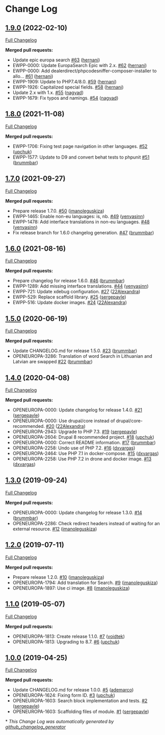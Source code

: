 # Change Log

## [1.9.0](https://github.com/openeuropa/oe_search/tree/1.9.0) (2022-02-10)
[Full Changelog](https://github.com/openeuropa/oe_search/compare/1.8.0...1.9.0)

**Merged pull requests:**

- Update epic europa search [\#63](https://github.com/openeuropa/oe_search/pull/63) ([hernani](https://github.com/hernani))
- EWPP-0000: Update EuropaSearch Epic with 2.x. [\#62](https://github.com/openeuropa/oe_search/pull/62) ([hernani](https://github.com/hernani))
- EWPP-0000: Add dealerdirect/phpcodesniffer-composer-installer to allo… [\#61](https://github.com/openeuropa/oe_search/pull/61) ([hernani](https://github.com/hernani))
- EWPP-1909: Update to PHP7.4/8.0. [\#59](https://github.com/openeuropa/oe_search/pull/59) ([hernani](https://github.com/hernani))
- EWPP-1926: Capitalized special fields. [\#58](https://github.com/openeuropa/oe_search/pull/58) ([hernani](https://github.com/hernani))
- Update 2.x with 1.x. [\#55](https://github.com/openeuropa/oe_search/pull/55) ([nagyad](https://github.com/nagyad))
- EWPP-1679: Fix typos and namings. [\#54](https://github.com/openeuropa/oe_search/pull/54) ([nagyad](https://github.com/nagyad))

## [1.8.0](https://github.com/openeuropa/oe_search/tree/1.8.0) (2021-11-08)

[Full Changelog](https://github.com/openeuropa/oe_search/compare/1.7.0...1.8.0)

**Merged pull requests:**

- EWPP-1706: Fixing test page navigation in other languages. [\#52](https://github.com/openeuropa/oe_search/pull/52) ([upchuk](https://github.com/upchuk))
- EWPP-1577: Update to D9 and convert behat tests to phpunit [\#51](https://github.com/openeuropa/oe_search/pull/51) ([brummbar](https://github.com/brummbar))

## [1.7.0](https://github.com/openeuropa/oe_search/tree/1.7.0) (2021-09-27)

[Full Changelog](https://github.com/openeuropa/oe_search/compare/1.6.0...1.7.0)

**Merged pull requests:**

- Prepare release 1.7.0. [\#50](https://github.com/openeuropa/oe_search/pull/50) ([imanoleguskiza](https://github.com/imanoleguskiza))
- EWPP-1465: Enable non-eu languages: is, nb. [\#49](https://github.com/openeuropa/oe_search/pull/49) ([yenyasinn](https://github.com/yenyasinn))
- EWPP-1478: Add interface translations in non-eu languages. [\#48](https://github.com/openeuropa/oe_search/pull/48) ([yenyasinn](https://github.com/yenyasinn))
- Fix release branch for 1.6.0 changelog generation. [\#47](https://github.com/openeuropa/oe_search/pull/47) ([brummbar](https://github.com/brummbar))

## [1.6.0](https://github.com/openeuropa/oe_search/tree/1.6.0) (2021-08-16)

[Full Changelog](https://github.com/openeuropa/oe_search/compare/1.5.0...1.6.0)

**Merged pull requests:**

- Prepare changelog for release 1.6.0. [\#46](https://github.com/openeuropa/oe_search/pull/46) ([brummbar](https://github.com/brummbar))
- EWPP-1289: Add missing interface translations. [\#44](https://github.com/openeuropa/oe_search/pull/44) ([yenyasinn](https://github.com/yenyasinn))
- EWPP-721: Update xdebug configuration. [\#27](https://github.com/openeuropa/oe_search/pull/27) ([22Alexandra](https://github.com/22Alexandra))
- EWPP-529: Replace scaffold library. [\#25](https://github.com/openeuropa/oe_search/pull/25) ([sergepavle](https://github.com/sergepavle))
- EWPP-516: Update docker images. [\#24](https://github.com/openeuropa/oe_search/pull/24) ([22Alexandra](https://github.com/22Alexandra))

## [1.5.0](https://github.com/openeuropa/oe_search/tree/1.5.0) (2020-06-19)

[Full Changelog](https://github.com/openeuropa/oe_search/compare/1.4.0...1.5.0)

**Merged pull requests:**

- Update CHANGELOG.md for release 1.5.0. [\#23](https://github.com/openeuropa/oe_search/pull/23) ([brummbar](https://github.com/brummbar))
- OPENEUROPA-3286: Translation of word Search in Lithuanian and Latvian are swapped [\#22](https://github.com/openeuropa/oe_search/pull/22) ([brummbar](https://github.com/brummbar))

## [1.4.0](https://github.com/openeuropa/oe_search/tree/1.4.0) (2020-04-08)

[Full Changelog](https://github.com/openeuropa/oe_search/compare/1.3.0...1.4.0)

**Merged pull requests:**

- OPENEUROPA-0000: Update changelog for release 1.4.0. [\#21](https://github.com/openeuropa/oe_search/pull/21) ([sergepavle](https://github.com/sergepavle))
- OPENEUROPA-0000: Use drupal/core instead of drupal/core-recommended. [\#20](https://github.com/openeuropa/oe_search/pull/20) ([22Alexandra](https://github.com/22Alexandra))
- OPENEUROPA-2943: Upgrade to PHP 7.3. [\#19](https://github.com/openeuropa/oe_search/pull/19) ([sergepavle](https://github.com/sergepavle))
- OPENEUROPA-2604: Drupal 8 recommended project. [\#18](https://github.com/openeuropa/oe_search/pull/18) ([upchuk](https://github.com/upchuk))
- OPENEUROPA-0000: Correct README information. [\#17](https://github.com/openeuropa/oe_search/pull/17) ([brummbar](https://github.com/brummbar))
- OPENEUROPA-2258: Undo use of PHP 7.2. [\#16](https://github.com/openeuropa/oe_search/pull/16) ([dxvargas](https://github.com/dxvargas))
- OPENEUROPA-2464: Use PHP 7.1 in docker-compose. [\#15](https://github.com/openeuropa/oe_search/pull/15) ([dxvargas](https://github.com/dxvargas))
- OPENEUROPA-2258: Use PHP 7.2 in drone and docker image. [\#13](https://github.com/openeuropa/oe_search/pull/13) ([dxvargas](https://github.com/dxvargas))

## [1.3.0](https://github.com/openeuropa/oe_search/tree/1.3.0) (2019-09-24)

[Full Changelog](https://github.com/openeuropa/oe_search/compare/1.2.0...1.3.0)

**Merged pull requests:**

- OPENEUROPA-0000: Update changelog for release 1.3.0. [\#14](https://github.com/openeuropa/oe_search/pull/14) ([brummbar](https://github.com/brummbar))
- OPENEUROPA-2286: Check redirect headers instead of waiting for an external resource. [\#12](https://github.com/openeuropa/oe_search/pull/12) ([imanoleguskiza](https://github.com/imanoleguskiza))

## [1.2.0](https://github.com/openeuropa/oe_search/tree/1.2.0) (2019-07-11)

[Full Changelog](https://github.com/openeuropa/oe_search/compare/1.1.0...1.2.0)

**Merged pull requests:**

- Prepare release 1.2.0. [\#10](https://github.com/openeuropa/oe_search/pull/10) ([imanoleguskiza](https://github.com/imanoleguskiza))
- OPENEUROPA-1794: Add translation for Search. [\#9](https://github.com/openeuropa/oe_search/pull/9) ([imanoleguskiza](https://github.com/imanoleguskiza))
- OPENEUROPA-1897: Use ci image. [\#8](https://github.com/openeuropa/oe_search/pull/8) ([imanoleguskiza](https://github.com/imanoleguskiza))

## [1.1.0](https://github.com/openeuropa/oe_search/tree/1.1.0) (2019-05-07)

[Full Changelog](https://github.com/openeuropa/oe_search/compare/1.0.0...1.1.0)

**Merged pull requests:**

- OPENEUROPA-1813: Create release 1.1.0. [\#7](https://github.com/openeuropa/oe_search/pull/7) ([voidtek](https://github.com/voidtek))
- OPENEUROPA-1813: Upgrading to 8.7. [\#6](https://github.com/openeuropa/oe_search/pull/6) ([upchuk](https://github.com/upchuk))

## [1.0.0](https://github.com/openeuropa/oe_search/tree/1.0.0) (2019-04-25)

[Full Changelog](https://github.com/openeuropa/oe_search/compare/205c202f4d60497fed87f30a550e0ae3dc0c8d99...1.0.0)

**Merged pull requests:**

- Update CHANGELOG.md for release 1.0.0. [\#5](https://github.com/openeuropa/oe_search/pull/5) ([ademarco](https://github.com/ademarco))
- OPENEUROPA-1624: Fixing form ID. [\#3](https://github.com/openeuropa/oe_search/pull/3) ([upchuk](https://github.com/upchuk))
- OPENEUROPA-1603: Search block implementation and tests. [\#2](https://github.com/openeuropa/oe_search/pull/2) ([sergepavle](https://github.com/sergepavle))
- OPENEUROPA-1603: Scaffolding files of module. [\#1](https://github.com/openeuropa/oe_search/pull/1) ([sergepavle](https://github.com/sergepavle))



\* *This Change Log was automatically generated by [github_changelog_generator](https://github.com/skywinder/Github-Changelog-Generator)*
